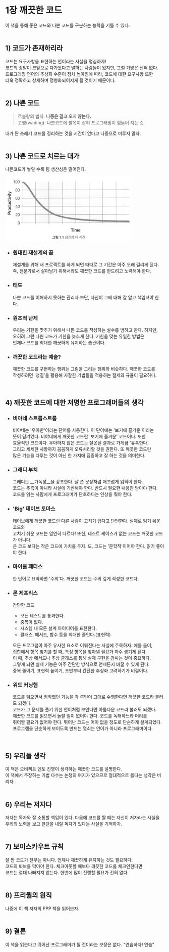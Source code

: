 # 1장 깨끗한 코드
이 책을 통해 좋은 코드와 나쁜 코드를 구분하는 능력을 기를 수 있다.
<br><br>

## 1) 코드가 존재하리라
코드는 요구사항을 표현하는 언어라는 사실을 명심하자!<br>
코드의 종말이 코앞으로 다가왔다고 말하는 사람들이 있지만, 그럴 가망은 전혀 없다.<br>
프로그래밍 언어의 추상화 수준이 점차 높아짐에 따라, 코드에 대한 요구사항 또한 <br>
더욱 정확하고 상세하며 정형화되어지게 될 것이기 때문이다.<br>
<br>

## 2) 나쁜 코드
> 르블랑의 법칙: __나중은 결코 오지 않는다.__<br>
> 고행(wading): 나쁜코드에 발목이 잡혀 프로그래밍이 힘들어 지는 것

내가 짠 쓰레기 코드를 정리하는 것을 시간이 없다고 나중으로 미루지 말자.<br>
<br>

## 3) 나쁜 코드로 치르는 대가
나쁜코드가 쌓일 수록 팀 생산성은 떨어진다.<br>

<img src="이미지/그림_1_1.png" width="400px"></img><br>

- ### 원대한 재설계의 꿈

    재설계를 위해 새 프로젝트를 하게 되면 때때로 그 기간은 아주 오래 걸리게 된다.<br>
    즉, 전문가로서 살아남기 위해서라도 깨끗한 코드를 만드려고 노력해야 한다.<br>

- ### 태도

    나쁜 코드를 이해하지 못하는 관리자 보단, 자신이 그에 대해 잘 알고 책임져야 한다.<br>

- ### 원초적 난제

    우리는 기한을 맞추기 위해서 나쁜 코드를 작성하는 실수를 범하고 만다. 하지만,<br>
    오히려 그런 나쁜 코드가 기한을 늦추게 한다. 기한을 맞는 유일한 방법은<br>
    언제나 코드를 최대한 깨끗하게 유지하는 습관이다.<br>

- ### 깨끗한 코드라는 예술?

    깨끗한 코드를 구현하는 행위는 그림을 그리는 행위와 비슷하다. 깨끗한 코드를<br>
    작성하려면 '청결'을 활용해 자잘한 기법들을 적용하는 절제와 규율이 필요하다.<br>
<br>

## 4) 깨끗한 코드에 대한 저명한 프로그래머들의 생각

- ### 비야네 스트롭스트룹

    비야네는 '우아한'이라는 단어를 사용한다. 이 단어에는 '보기에 즐거운'이라는<br>
    뜻이 담겨있다. 비야네에게 깨끗한 코드란 '보기에 즐거운' 코드이다. 또한<br>
    효율적인 코드이다. 우아하지 않은 코드는 잘못된 결과로 가게끔 '유혹한다.<br>
    그리고 세세한 사항까지 꼼꼼하게 오류처리할 것을 권한다. 또 깨끗한 코드란<br>
    많은 기능을 다루는 것이 아닌 한 가지에 집중하고 잘 하는 것을 의미한다.<br>

- ### 그래디 부치

    그래디는 __가독성__을 강조한다. 잘 쓴 문장처럼 매끄럽게 읽혀야 한다.<br>
    코드는 추측이 아니라 사실에 기반해야 한다. 반드시 필요한 내용만 담아야 한다.<br>
    코드를 읽는 사람에게 프로그래머가 단호하다는 인상을 줘야 한다.<br>

- ### 'Big' 데이브 토마스

    데이브에게 깨끗한 코드란 다른 사람이 고치기 쉽다고 단언한다. 실제로 읽기 쉬운 코드와<br>
    고치기 쉬운 코드는 엄연히 다르다! 또한, 테스트 케이스가 없는 코드는 깨끗한 코드가 아니다.<br>
    큰 코드 보다는 작은 코드에 가치를 두자. 또, 코드는 '문학적'이어야 한다. 읽기 좋아야 한다.<br>

- ### 마이클 페더스

    한 단어로 요약하면 '주의'다. 깨끗한 코드는 주의 깊게 작성한 코드다.<br>

- ### 론 제프리스

    간단한 코드<br>
    - 모든 테스트를 통과한다.
    - 중복이 없다.
    - 시스템 내 모든 설계 아이디어를 표현한다.
    - 클래스, 메서드, 함수 등을 최대한 줄인다.(표현력)

    모든 프로그램이 아주 유사한 요소로 이뤄진다는 사실에 주목하자. 예를 들어,<br>
    집합에서 항목 찾기를 할 때, 특정 항목을 찾아낼 필요가 자주 생기게 된다.<br>
    이 때, 추상 메서드나 추상 클래스를 통해 실제 구현을 감싸는 것이 중요하다.<br>
    그렇게 되면 실제 기능은 아주 간단한 방식으로 언제든지 바꿀 수 있게 된다.<br>
    중복 줄이기, 표현력 높이기, 초반부터 간단한 추상화 고려하기가 비결이다.<br>

- ### 워드 커닝햄
    코드를 읽으면서 짐작했던 기능을 각 루틴이 그대로 수행한다면 깨끗한 코드라 불러도 되겠다.<br>
    코드가 그 문제를 풀기 위한 언어처럼 보인다면 아름다운 코드라 불러도 되겠다. <br>
    깨끗한 코드를 읽으면서 놀랄 일이 없어야 한다. 코드를 독해하느라 머리를<br>
    쥐어짤 필요가 없어야 한다. 뛰어난 코드는 어이 없을 정도로 단순하게 설계되었다.<br>
    프로그램을 단순하게 보이도록 만드는 열쇠는 언어가 아니라 프로그래머이다.<br>
<br>

## 5) 우리들 생각
이 책은 오비젝트 멘토 진영이 생각하는 깨끗한 코드를 설명한다.<br>
이 책에서 주장하는 기법 다수는 논쟁의 여지가 있으므로 절대적으로 옳다는 생각은 버리자.<br>
<br>

## 6) 우리는 저자다
저자는 독자와 잘 소통할 책임이 있다. 다음에 코드를 짤 때는 자신이 저자라는 사실을<br>
우리의 노력을 보고 판단을 내릴 독자가 있다는 사실을 기억하자.<br>
<br>

## 7) 보이스카우트 규칙
잘 짠 코드가 전부는 아니다. 언제나 꺠끗하게 유지하는 것도 필요하다.<br>
코드의 퇴보를 막아야 한다. 체크아웃할 때보다 깨끗한 코드를 체크인한다면<br>
코드는 절대 나빠지지 않는다. 한번에 많이 진행할 필요가 전혀 없다.<br>
<br>

## 8) 프리퀄의 원칙

나중에 이 책 저자의 PPP 책을 읽어보자.<br>
<br>

## 9) 결론

이 책을 읽는다고 뛰어난 프로그래머가 될 것이라는 보장은 없다. "연습하자! 연습"<br>
<br>